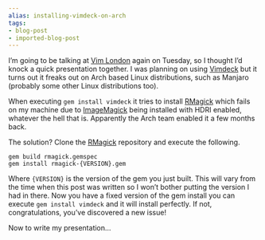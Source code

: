 ```yaml
---
alias: installing-vimdeck-on-arch
tags:
- blog-post
- imported-blog-post
---
```



I’m going to be talking at [Vim London](http://www.meetup.com/Vim-London/events/174682642/) again on Tuesday, so I thought I’d knock a quick presentation together. I was planning on using [Vimdeck](https://github.com/tybenz/vimdeck) but it turns out it freaks out on Arch based Linux distributions, such as Manjaro (probably some other Linux distributions too).

When executing `gem install vimdeck` it tries to install [RMagick](https://github.com/rmagick/rmagick) which fails on my machine due to [ImageMagick](http://www.imagemagick.org/) being installed with HDRI enabled, whatever the hell that is. Apparently the Arch team enabled it a few months back.

The solution? Clone the [RMagick](https://github.com/rmagick/rmagick) repository and execute the following.

```
gem build rmagick.gemspec
gem install rmagick-{VERSION}.gem
```

Where `{VERSION}` is the version of the gem you just built. This will vary from the time when this post was written so I won’t bother putting the version I had in there. Now you have a fixed version of the gem install you can execute `gem install vimdeck` and it will install perfectly. If not, congratulations, you’ve discovered a new issue!

Now to write my presentation…
